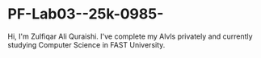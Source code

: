 # PF-Lab03--25k-0985-
Hi, I'm Zulfiqar Ali Quraishi. I've complete my Alvls privately and currently studying Computer Science in FAST University.
